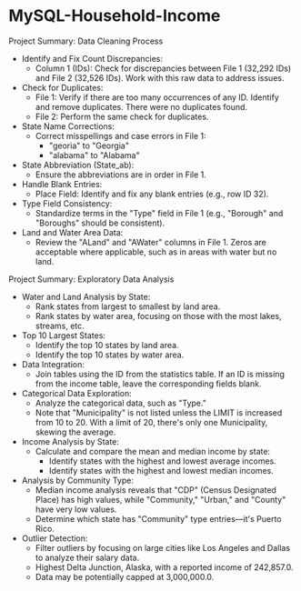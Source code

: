 # MySQL-Household-Income

Project Summary: Data Cleaning Process
- Identify and Fix Count Discrepancies:
  - Column 1 (IDs): Check for discrepancies between File 1 (32,292 IDs) and File 2 (32,526 IDs). Work with this raw data to address issues.
- Check for Duplicates:
  - File 1: Verify if there are too many occurrences of any ID. Identify and remove duplicates. There were no duplicates found.
  - File 2: Perform the same check for duplicates.
- State Name Corrections:
  - Correct misspellings and case errors in File 1:
    - "georia" to "Georgia"
    - "alabama" to "Alabama"
- State Abbreviation (State_ab):
  - Ensure the abbreviations are in order in File 1.
- Handle Blank Entries:
  - Place Field: Identify and fix any blank entries (e.g., row ID 32).
- Type Field Consistency:
  - Standardize terms in the "Type" field in File 1 (e.g., "Borough" and "Boroughs" should be consistent).
- Land and Water Area Data:
  - Review the "ALand" and "AWater" columns in File 1. Zeros are acceptable where applicable, such as in areas with water but no land.

Project Summary: Exploratory Data Analysis
- Water and Land Analysis by State:
  - Rank states from largest to smallest by land area.
  - Rank states by water area, focusing on those with the most lakes, streams, etc.
- Top 10 Largest States:
  - Identify the top 10 states by land area.
  - Identify the top 10 states by water area.
- Data Integration:
  - Join tables using the ID from the statistics table. If an ID is missing from the income table, leave the corresponding fields blank.
- Categorical Data Exploration:
  - Analyze the categorical data, such as "Type."
  - Note that "Municipality" is not listed unless the LIMIT is increased from 10 to 20. With a limit of 20, there's only one Municipality, skewing the average.
- Income Analysis by State:
  - Calculate and compare the mean and median income by state:
    - Identify states with the highest and lowest average incomes.
    - Identify states with the highest and lowest median incomes.
- Analysis by Community Type:
  - Median income analysis reveals that "CDP" (Census Designated Place) has high values, while "Community," "Urban," and "County" have very low values.
  - Determine which state has "Community" type entries—it's Puerto Rico.
- Outlier Detection:
  - Filter outliers by focusing on large cities like Los Angeles and Dallas to analyze their salary data.
  - Highest Delta Junction, Alaska, with a reported income of 242,857.0.
  - Data may be potentially capped at 3,000,000.0.
